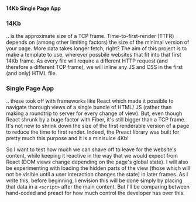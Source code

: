 #### 14Kb Single Page App

### 14Kb
.. is the approximate size of a TCP frame. Time-to-first-render (TTFR) depends on (among other limiting factors) the size of the minimal version of your page. More data takes longer fetch, right?
The aim of this project is to make a template to use, wherever possbile websites that fit into that first 14Kb frame.
As every file will require a different HTTP request (and therefore a different TCP frame), we will inline any JS and CSS in the first (and only) HTML file.

### Single Page App
.. these took off with frameworks like React which made it possible to navigate thorough views of a single bundle of HTML/ JS (rather than making a roundtrip to server for every change of view).
But, even though React shrunk by a buge factor with Fiber, it's still bigger than a TCP frame.
It's not new to shrink down the size of the first renderable version of a page to reduce the time to first render. Indeed, the Preact library was built for pretty much this purpose and it is a minisulce 4Kb!

So I want to test how much we can shave off to leave for the website's content, while keeping it reactive in the way that we would expect from React (DOM views change depending on the page's global state).
I will also be experimenting with loading the hidden parts of the view (those which will not be visible until a user interaction changes the state) in later frames. 
As I write this, before beginning, I envision this will be done simply by placing that data in a `<script>` after the main content. 
But I'll be comparing between hand-coded and preact for how much control the developer has over this.


